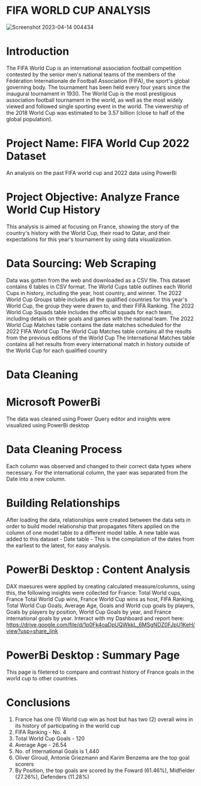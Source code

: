 # FIFA WORLD CUP ANALYSIS
![Screenshot 2023-04-14 004434](https://user-images.githubusercontent.com/115046602/231907258-3ded4efd-91b1-433c-87f6-900c7e7c2060.png)

# Introduction
The FIFA World Cup is an international association football competition contested by the senior men's national teams of the members of the Fédération Internationale de Football Association (FIFA), the sport's global governing body. The tournament has been held every four years since the inaugural tournament in 1930. The World Cup is the most prestigious association football tournament in the world, as well as the most widely viewed and followed single sporting event in the world. The viewership of the 2018 World Cup was estimated to be 3.57 billion (close to half of the global population).
# Project Name: FIFA World Cup 2022 Dataset
An analysis on the past FIFA world cup and 2022 data using PowerBi

# Project Objective: Analyze France World Cup History
This analysis is aimed at focusing on France, showing the story of the country's history with the World Cup, their road to Qatar, and their expectations for this year's tournament by using data visualization.

# Data Sourcing: Web Scraping
Data was gotten from the web and downloaded as a CSV file. This dataset contains 6 tables in CSV format. 
The World Cups table outlines each World Cups in history, including the year, host country, and winner. 
The 2022 World Cup Groups table includes all the qualified countries for this year's World Cup, the group they were drawn to, and their FIFA Ranking.
The 2022 World Cup Squads table includes the official squads for each team, including details on their goals and games with the national team.
The 2022 World Cup Matches table contains the date matches scheduled for the 2022 FIFA World Cup
The World Cup Matches table contains all the results from the previous editions of the World Cup
The International Matches table contains all het results from every international match in history outside of the World Cup for each qualified country

# Data Cleaning
# Microsoft PowerBi
The data was cleaned using Power Query editor and insights were visualized using PowerBi desktop

# Data Cleaning Process
Each column was observed and changed to their correct data types where necessary. For the international column, the yaer was separated from the Date into a new column.

# Building Relationships
After loading the data, relationships were created between the data sets in order to build model relationship that propagates filters applied on the column of one model table to a different model table. A new table was added to this dataset - Date table - This is the compilation of the dates from the earliest to the latest, for easy analysis. 

# PowerBi Desktop : Content Analysis
DAX maesures were applied by creating calculated measure/columns, using this, the following insights were collected for France: Total World cups, France Total World Cup wins, France World Cup wins as host, FIFA Ranking, Total World Cup Goals, Average Age, Goals and World cup goals by players, Goals by players by position, World Cup Goals by year, and France international goals by year. Interact with my Dashboard and report here: https://drive.google.com/file/d/1p0Fk4oaDpUQWkkL_6MSgNDZ0FJpU1KeH/view?usp=share_link 

# PowerBi Desktop : Summary Page
This page is filetered to compare and contrast history of France goals in the world cup to other countries.

# Conclusions
1. France has one (1) World cup win as host but has two (2) overall wins in its history of participating in the world cup
2. FIFA Ranking - No. 4
3. Total World Cup Goals - 120
4. Average Age - 26.54
5. No. of International Goals is 1,440
6. Oliver Giroud, Antonie Griezmann and Karim Benzema are the top goal scorers
7. By Position, the top goals are scored by the Foward (61.46%), Midfielder (27.26%), Defenders (11.28%)
